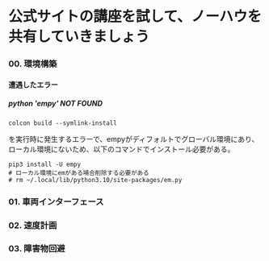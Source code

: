 # 公式サイトの講座を試して、ノーハウを共有していきましょう

### 00. 環境構築

#### 遭遇したエラー

##### python 'empy' NOT FOUND
 ```
colcon build --symlink-install

```
を実行時に発生するエラーで、empyがディフォルトでグローバル環境にあり、ローカル環境にないため、以下のコマンドでインストール必要がある。
```
pip3 install -U empy
# ローカル環境にemがある場合削除する必要がある
# rm ~/.local/lib/python3.10/site-packages/em.py
```

### 01. 車両インターフェース 

### 02. 速度計画 

### 03. 障害物回避 
